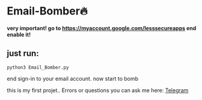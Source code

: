 # Email-Bomber🔥

**very important! go to https://myaccount.google.com/lesssecureapps end enable it!**

## just run:
```
python3 Email_Bomber.py
```
end sign-in to your email account.
now start to bomb

this is my first projet..
Errors or questions you can ask me here: [Telegram](https://t.me/anonxl)
